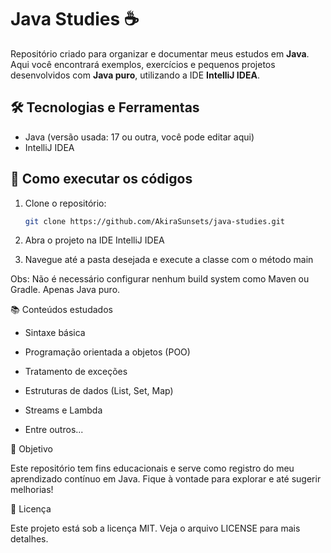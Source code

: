 # Java Studies ☕

Repositório criado para organizar e documentar meus estudos em **Java**.  
Aqui você encontrará exemplos, exercícios e pequenos projetos desenvolvidos com **Java puro**, utilizando a IDE **IntelliJ IDEA**.

## 🛠 Tecnologias e Ferramentas

- Java (versão usada: 17 ou outra, você pode editar aqui)
- IntelliJ IDEA

## 🚀 Como executar os códigos

1. Clone o repositório:
   ```bash
   git clone https://github.com/AkiraSunsets/java-studies.git

2. Abra o projeto na IDE IntelliJ IDEA

3. Navegue até a pasta desejada e execute a classe com o método main

Obs: Não é necessário configurar nenhum build system como Maven ou Gradle. Apenas Java puro.

📚 Conteúdos estudados

- Sintaxe básica

- Programação orientada a objetos (POO)

- Tratamento de exceções

- Estruturas de dados (List, Set, Map)

- Streams e Lambda

- Entre outros...

📌 Objetivo

Este repositório tem fins educacionais e serve como registro do meu aprendizado contínuo em Java.
Fique à vontade para explorar e até sugerir melhorias!

📄 Licença

Este projeto está sob a licença MIT. Veja o arquivo LICENSE para mais detalhes.

